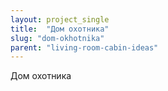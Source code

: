```yaml
---
layout: project_single
title:  "Дом охотника"
slug: "dom-okhotnika"
parent: "living-room-cabin-ideas"
---
```

Дом охотника